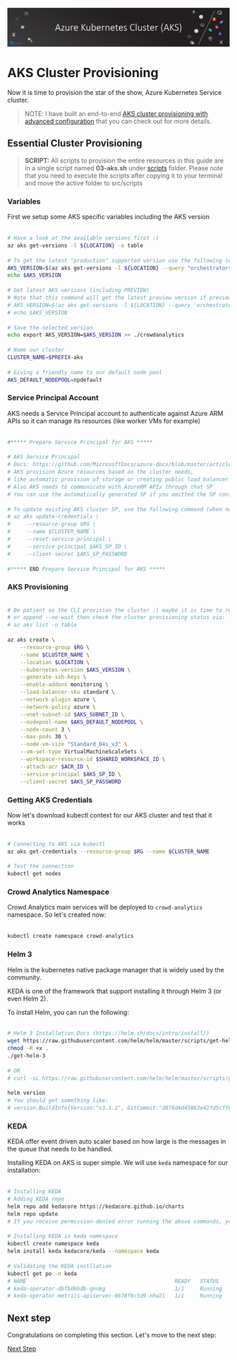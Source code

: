 ![banner](assets/banner.png)

# AKS Cluster Provisioning

Now it is time to provision the star of the show, Azure Kubernetes Service cluster.

>NOTE: I have built an end-to-end [AKS cluster provisioning with advanced configuration](https://aka.ms/aks-adv-provision) that you can check out for more details.

## Essential Cluster Provisioning

>**SCRIPT:** All scripts to provision the entire resources in this guide are in a single script named **03-aks.sh** under [scripts](../../src/scripts) folder. Please note that you need to execute the scripts after copying it to your terminal and move the active folder to src/scripts

### Variables

First we setup some AKS specific variables including the AKS version

```bash

# Have a look at the available versions first :)
az aks get-versions -l ${LOCATION} -o table

# To get the latest "production" supported version use the following (even if preview flag is activated):
AKS_VERSION=$(az aks get-versions -l ${LOCATION} --query "orchestrators[?isPreview==null].{Version:orchestratorVersion} | [-1]" -o tsv)
echo $AKS_VERSION

# Get latest AKS versions (including PREVIEW)
# Note that this command will get the latest preview version if preview flag is activated)
# AKS_VERSION=$(az aks get-versions -l ${LOCATION} --query 'orchestrators[-1].orchestratorVersion' -o tsv)
# echo $AKS_VERSION

# Save the selected version
echo export AKS_VERSION=$AKS_VERSION >> ./crowdanalytics

# Name our cluster
CLUSTER_NAME=$PREFIX-aks

# Giving a friendly name to our default node pool
AKS_DEFAULT_NODEPOOL=npdefault

```

### Service Principal Account

AKS needs a Service Principal account to authenticate against Azure ARM APIs so it can manage its resources (like worker VMs for example)

```bash

#***** Prepare Service Principal for AKS *****

# AKS Service Principal
# Docs: https://github.com/MicrosoftDocs/azure-docs/blob/master/articles/aks/kubernetes-service-principal.md
# AKS provision Azure resources based on the cluster needs, 
# like automatic provision of storage or creating public load balancer
# Also AKS needs to communicate with AzureRM APIs through that SP
# You can use the automatically generated SP if you omitted the SP configuration in AKS creation process

# To update existing AKS cluster SP, use the following command (when needed):
# az aks update-credentials \
#     --resource-group $RG \
#     --name $CLUSTER_NAME \
#     --reset-service-principal \
#     --service-principal $AKS_SP_ID \
#     --client-secret $AKS_SP_PASSWORD

#***** END Prepare Service Principal for AKS *****

```

### AKS Provisioning

```bash

# Be patient as the CLI provision the cluster :) maybe it is time to refresh your cup of coffee
# or append --no-wait then check the cluster provisioning status via:
# az aks list -o table

az aks create \
    --resource-group $RG \
    --name $CLUSTER_NAME \
    --location $LOCATION \
    --kubernetes-version $AKS_VERSION \
    --generate-ssh-keys \
    --enable-addons monitoring \
    --load-balancer-sku standard \
    --network-plugin azure \
    --network-policy azure \
    --vnet-subnet-id $AKS_SUBNET_ID \
    --nodepool-name $AKS_DEFAULT_NODEPOOL \
    --node-count 3 \
    --max-pods 30 \
    --node-vm-size "Standard_D4s_v3" \
    --vm-set-type VirtualMachineScaleSets \
    --workspace-resource-id $SHARED_WORKSPACE_ID \
    --attach-acr $ACR_ID \
    --service-principal $AKS_SP_ID \
    --client-secret $AKS_SP_PASSWORD

```

### Getting AKS Credentials

Now let's download kubectl context for our AKS cluster and test that it works

```bash

# Connecting to AKS via kubectl
az aks get-credentials --resource-group $RG --name $CLUSTER_NAME

# Test the connection
kubectl get nodes

```

### Crowd Analytics Namespace

Crowd Analytics main services will be deployed to ```crowd-analytics``` namespace. So let's created now:

```bash

kubectl create namespace crowd-analytics

```

### Helm 3

Helm is the kubernetes native package manager that is widely used by the community.

KEDA is one of the framework that support installing it through Helm 3 (or even Helm 2).

To install Helm, you can run the following:

```bash

# Helm 3 Installation Docs (https://helm.sh/docs/intro/install/)
wget https://raw.githubusercontent.com/helm/helm/master/scripts/get-helm-3
chmod -R +x .
./get-helm-3

# OR
# curl -sL https://raw.githubusercontent.com/helm/helm/master/scripts/get-helm-3 | sudo bash

helm version
# You should get something like:
# version.BuildInfo{Version:"v3.1.2", GitCommit:"d878d4d45863e42fd5cff6743294a11d28a9abce", GitTreeState:"clean", GoVersion:"go1.13.8"}

```

### KEDA

KEDA offer event driven auto scaler based on how large is the messages in the queue that needs to be handled.

Installing KEDA on AKS is super simple. We will use ```keda``` namespace for our installation:

```bash

# Installing KEDA
# Adding KEDA repo
helm repo add kedacore https://kedacore.github.io/charts
helm repo update
# If you receive permission-denied error running the above commands, you can try them with sudo before each command

# Installing KEDA in keda namespace
kubectl create namespace keda
helm install keda kedacore/keda --namespace keda

# Validating the KEDA instllation
kubectl get po -n keda
# NAME                                               READY   STATUS    RESTARTS   AGE
# keda-operator-dbfbd6bdb-qnn6g                      1/1     Running   0          35s
# keda-operator-metrics-apiserver-8678f8c5d9-nhw2l   1/1     Running   0          35s

```

## Next step

Congratulations on completing this section. Let's move to the next step:

[Next Step](../04-iot/README.md)
